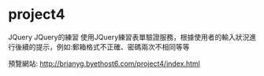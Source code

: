 # project4
JQuery
JQuery的練習
使用JQuery練習表單驗證服務，根據使用者的輸入狀況進行後續的提示，例如:郵箱格式不正確、密碼兩次不相同等等

預覽網站: http://brianyg.byethost6.com/project4/index.html
